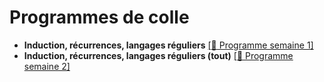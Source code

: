# Programmes de colle 

- **Induction, récurrences, langages réguliers** [[:bookmark: Programme semaine 1]](colle1.pdf)
- **Induction, récurrences, langages réguliers (tout)** [[:bookmark: Programme semaine 2]](colle2.pdf)
